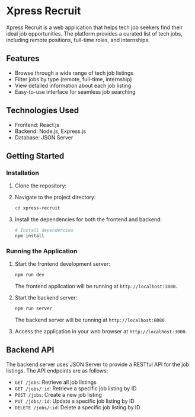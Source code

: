 # Xpress Recruit

Xpress Recruit is a web application that helps tech job seekers find their ideal job opportunities. The platform provides a curated list of tech jobs, including remote positions, full-time roles, and internships.

## Features

- Browse through a wide range of tech job listings
- Filter jobs by type (remote, full-time, internship)
- View detailed information about each job listing
- Easy-to-use interface for seamless job searching

## Technologies Used

- Frontend: React.js
- Backend: Node.js, Express.js
- Database: JSON Server

## Getting Started

### Installation

1. Clone the repository:

2. Navigate to the project directory:

   ```bash
   cd xpress-recruit
   ```

3. Install the dependencies for both the frontend and backend:

   ```bash
   # Install dependencies
   npm install

### Running the Application

1. Start the frontend development server:

   ```bash
   npm run dev
   ```
   The frontend application will be running at `http://localhost:3000`.

2. Start the backend server:

   ```bash
   npm run server
   ```
   The backend server will be running at `http://localhost:8080`.

3. Access the application in your web browser at `http://localhost:3000`.

## Backend API

The backend server uses JSON Server to provide a RESTful API for the job listings. The API endpoints are as follows:

- `GET /jobs`: Retrieve all job listings
- `GET /jobs/:id`: Retrieve a specific job listing by ID
- `POST /jobs`: Create a new job listing
- `PUT /jobs/:id`: Update a specific job listing by ID
- `DELETE /jobs/:id`: Delete a specific job listing by ID
